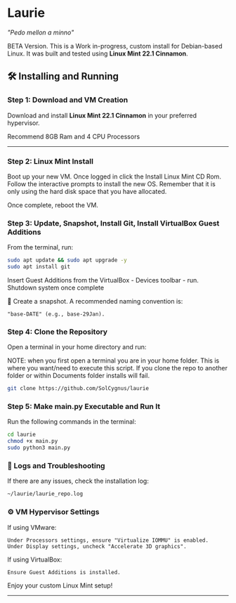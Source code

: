 # Laurie
*"Pedo mellon a minno"*  

BETA Version. This is a Work in-progress, custom install for Debian-based Linux. It was built and tested using **Linux Mint 22.1 Cinnamon**.

## 🛠️ Installing and Running

### **Step 1: Download and VM Creation**
Download and install **Linux Mint 22.1 Cinnamon** in your preferred hypervisor.

Recommend 8GB Ram and 4 CPU Processors

---
### **Step 2: Linux Mint Install**

Boot up your new VM. Once logged in click the Install Linux Mint CD Rom. Follow the interactive prompts to install the new OS. 
Remember that it is only using the hard disk space that you have allocated.

Once complete, reboot the VM.

### **Step 3: Update, Snapshot, Install Git, Install VirtualBox Guest Additions**
From the terminal, run:

```bash
sudo apt update && sudo apt upgrade -y
sudo apt install git
```

Insert Guest Additions from the VirtualBox - Devices toolbar - run. Shutdown system once complete

📌 Create a snapshot. A recommended naming convention is:

    "base-DATE" (e.g., base-29Jan).

### **Step 4: Clone the Repository**

Open a terminal in your home directory and run:

NOTE: when you first open a terminal you are in your home folder. This is where you want/need to execute this script. If you clone the repo 
to another folder or within Documents folder installs will fail.

```bash
git clone https://github.com/SolCygnus/laurie
```

### **Step 5: Make main.py Executable and Run It**

Run the following commands in the terminal:

```bash
cd laurie
chmod +x main.py
sudo python3 main.py
```

### **📜 Logs and Troubleshooting**

If there are any issues, check the installation log:

```bash
~/laurie/laurie_repo.log
```

### **⚙️ VM Hypervisor Settings**

If using VMware:

    Under Processors settings, ensure "Virtualize IOMMU" is enabled.
    Under Display settings, uncheck "Accelerate 3D graphics".

If using VirtualBox:

    Ensure Guest Additions is installed.

Enjoy your custom Linux Mint setup!


---


